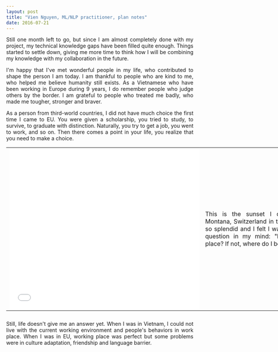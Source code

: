 ```yaml
---
layout: post
title: "Vien Nguyen, ML/NLP practitioner, plan notes"
date: 2016-07-21
---
```


<p align = "justify">
Still one month left to go, but since I am almost completely done with my project, my technical knowledge gaps have been filled quite enough. Things started to settle down, giving me more time to think how I will be combining my knowledge with my collaboration in the future.
</p>
<p align = "justify">
I'm happy that I've met wonderful people in my life, who contributed to shape the person I am today. I am thankful to people who are kind to me, who helped me believe humanity still exists. As a Vietnamese who have been working in Europe during 9 years, I do remember people who judge others by the border. I am grateful to people who treated me badly, who made me tougher, stronger and braver.
</p>
<p align = "justify">
As a person from third-world countries, I did not have much choice the first time I came to EU. You were given a scholarship, you tried to study, to survive, to graduate with distinction. Naturally, you try to get a job, you went to work, and so on. Then there comes a point in your life, you realize that you need to make a choice.
</p>

<table align = "center" border = "0" style = "width: 900px; height: 450px;" cellpadding="10" cellspacing = "10">
	<tr>
		<td>
			<iframe src="//www.eyeem.com/embed/p/89605849/320/270" width="512" height="432" frameborder="0" scrolling="no" allowtransparency="true"> </iframe>
		</td>
		<td valign="center"><p align = "justify">This is the sunset I captured in Crans-Montana, Switzerland in the last winter. It was so splendid and I felt I was blessed, but still a question in my mind: &quot;Do I belong to this place? If not, where do I belong to?&quot;</p>
		</td>
	</tr>
</table>

<p align = "justify">
Still, life doesn't give me an answer yet. When I was in Vietnam, I could not live with the current working environment and people's behaviors in work place. When I was in EU, working place was perfect but some problems were in culture adaptation, friendship and language barrier.
</p>

<div>
<script>
  (function(i,s,o,g,r,a,m){i['GoogleAnalyticsObject']=r;i[r]=i[r]||function(){
  (i[r].q=i[r].q||[]).push(arguments)},i[r].l=1*new Date();a=s.createElement(o),
  m=s.getElementsByTagName(o)[0];a.async=1;a.src=g;m.parentNode.insertBefore(a,m)
  })(window,document,'script','https://www.google-analytics.com/analytics.js','ga');

  ga('create', 'UA-77434616-1', 'auto');
  ga('send', 'pageview');

</script>
</div>